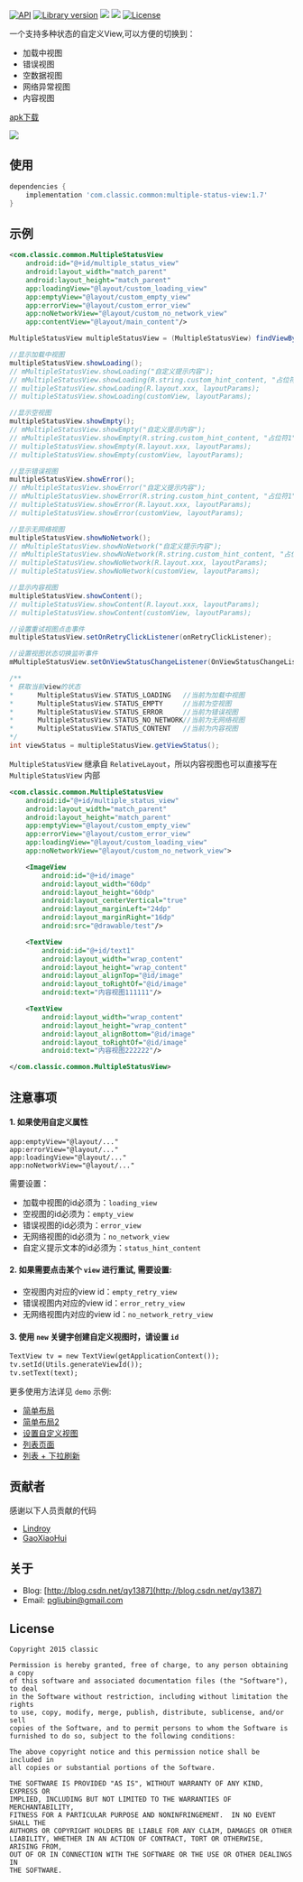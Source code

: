 <p>
  <a href="https://developer.android.com/reference/android/os/Build.VERSION_CODES.html#ICE_CREAM_SANDWICH"><img src="https://img.shields.io/badge/API-14%2B-blue.svg?style=flat" alt="API" /></a>
  <a href="javascript:void(0);"><img src="https://img.shields.io/badge/Version-v1.6-brightgreen.svg" alt="Library version" /></a>
  <a href="http://www.methodscount.com/?lib=com.classic.common%3Amultiple-status-view%3A1.7"><img src="https://img.shields.io/badge/Methods count-52-e91e63.svg"/></a>
  <a href="http://www.methodscount.com/?lib=com.classic.common%3Amultiple-status-view%3A1.7"><img src="https://img.shields.io/badge/Size-7 KB-e91e63.svg"/></a>
  <a href="LICENSE.txt"><img src="https://img.shields.io/npm/l/express.svg?maxAge=2592000" alt="License" /></a>
</p>

一个支持多种状态的自定义View,可以方便的切换到：
- 加载中视图
- 错误视图
- 空数据视图
- 网络异常视图
- 内容视图

[apk下载](https://github.com/qyxxjd/MultipleStatusView/blob/master/apk/MultipleStatusView_1.7_9.apk?raw=true)

![](https://github.com/qyxxjd/MultipleStatusView/blob/master/screenshots/demo.gif)

## 使用

```gradle
dependencies {
    implementation 'com.classic.common:multiple-status-view:1.7'
}
```

## 示例

```xml
<com.classic.common.MultipleStatusView
    android:id="@+id/multiple_status_view"
    android:layout_width="match_parent"
    android:layout_height="match_parent"
    app:loadingView="@layout/custom_loading_view"
    app:emptyView="@layout/custom_empty_view"
    app:errorView="@layout/custom_error_view"
    app:noNetworkView="@layout/custom_no_network_view"
    app:contentView="@layout/main_content"/>
```

```java
MultipleStatusView multipleStatusView = (MultipleStatusView) findViewById(R.id.multiple_status_view);

//显示加载中视图
multipleStatusView.showLoading();
// mMultipleStatusView.showLoading("自定义提示内容");
// mMultipleStatusView.showLoading(R.string.custom_hint_content, "占位符1", "占位符2", "...");
// multipleStatusView.showLoading(R.layout.xxx, layoutParams);
// multipleStatusView.showLoading(customView, layoutParams);

//显示空视图
multipleStatusView.showEmpty();
// mMultipleStatusView.showEmpty("自定义提示内容");
// mMultipleStatusView.showEmpty(R.string.custom_hint_content, "占位符1", "占位符2", "...");
// multipleStatusView.showEmpty(R.layout.xxx, layoutParams);
// multipleStatusView.showEmpty(customView, layoutParams);

//显示错误视图
multipleStatusView.showError();
// mMultipleStatusView.showError("自定义提示内容");
// mMultipleStatusView.showError(R.string.custom_hint_content, "占位符1", "占位符2", "...");
// multipleStatusView.showError(R.layout.xxx, layoutParams);
// multipleStatusView.showError(customView, layoutParams);

//显示无网络视图
multipleStatusView.showNoNetwork();
// mMultipleStatusView.showNoNetwork("自定义提示内容");
// mMultipleStatusView.showNoNetwork(R.string.custom_hint_content, "占位符1", "占位符2", "...");
// multipleStatusView.showNoNetwork(R.layout.xxx, layoutParams);
// multipleStatusView.showNoNetwork(customView, layoutParams);

//显示内容视图
multipleStatusView.showContent();
// multipleStatusView.showContent(R.layout.xxx, layoutParams);
// multipleStatusView.showContent(customView, layoutParams);

//设置重试视图点击事件
multipleStatusView.setOnRetryClickListener(onRetryClickListener);

//设置视图状态切换监听事件
mMultipleStatusView.setOnViewStatusChangeListener(OnViewStatusChangeListener);

/**
* 获取当前view的状态
*      MultipleStatusView.STATUS_LOADING   //当前为加载中视图
*      MultipleStatusView.STATUS_EMPTY     //当前为空视图
*      MultipleStatusView.STATUS_ERROR     //当前为错误视图
*      MultipleStatusView.STATUS_NO_NETWORK//当前为无网络视图
*      MultipleStatusView.STATUS_CONTENT   //当前为内容视图
*/
int viewStatus = multipleStatusView.getViewStatus();

```

`MultipleStatusView` 继承自 `RelativeLayout`，所以内容视图也可以直接写在 `MultipleStatusView` 内部
```xml
<com.classic.common.MultipleStatusView
    android:id="@+id/multiple_status_view"
    android:layout_width="match_parent"
    android:layout_height="match_parent"
    app:emptyView="@layout/custom_empty_view"
    app:errorView="@layout/custom_error_view"
    app:loadingView="@layout/custom_loading_view"
    app:noNetworkView="@layout/custom_no_network_view">

    <ImageView
        android:id="@+id/image"
        android:layout_width="60dp"
        android:layout_height="60dp"
        android:layout_centerVertical="true"
        android:layout_marginLeft="24dp"
        android:layout_marginRight="16dp"
        android:src="@drawable/test"/>

    <TextView
        android:id="@+id/text1"
        android:layout_width="wrap_content"
        android:layout_height="wrap_content"
        android:layout_alignTop="@id/image"
        android:layout_toRightOf="@id/image"
        android:text="内容视图111111"/>

    <TextView
        android:layout_width="wrap_content"
        android:layout_height="wrap_content"
        android:layout_alignBottom="@id/image"
        android:layout_toRightOf="@id/image"
        android:text="内容视图222222"/>

</com.classic.common.MultipleStatusView>
```

## 注意事项

#### 1. 如果使用自定义属性
```
app:emptyView="@layout/..."
app:errorView="@layout/..."
app:loadingView="@layout/..."
app:noNetworkView="@layout/..."
```
需要设置：

- 加载中视图的id必须为：`loading_view`
- 空视图的id必须为：`empty_view`
- 错误视图的id必须为：`error_view`
- 无网络视图的id必须为：`no_network_view`
- 自定义提示文本的id必须为：`status_hint_content`


#### 2. 如果需要点击某个 `view` 进行重试, 需要设置:

- 空视图内对应的view id：`empty_retry_view`
- 错误视图内对应的view id：`error_retry_view`
- 无网络视图内对应的view id：`no_network_retry_view`


#### 3. 使用 `new` 关键字创建自定义视图时，请设置 `id`

```xml
TextView tv = new TextView(getApplicationContext());
tv.setId(Utils.generateViewId());
tv.setText(text);
```

更多使用方法详见 `demo` 示例:

- [简单布局](https://github.com/qyxxjd/MultipleStatusView/blob/master/app/src/main/res/layout/activity_simple.xml)
- [简单布局2](https://github.com/qyxxjd/MultipleStatusView/blob/master/app/src/main/res/layout/activity_simple2.xml)
- [设置自定义视图](https://github.com/qyxxjd/MultipleStatusView/blob/master/app/src/main/java/com/classic/common/simple/CustomActivity.java)
- [列表页面](https://github.com/qyxxjd/MultipleStatusView/blob/master/app/src/main/res/layout/activity_list.xml)
- [列表 + 下拉刷新](https://github.com/qyxxjd/MultipleStatusView/blob/master/app/src/main/res/layout/activity_refresh.xml)


## 贡献者

感谢以下人员贡献的代码
- [Lindroy](https://github.com/Lindroy)
- [GaoXiaoHui](https://github.com/gao746700783)


## 关于

* Blog: [http://blog.csdn.net/qy1387](http://blog.csdn.net/qy1387)
* Email: [pgliubin@gmail.com](http://mail.qq.com/cgi-bin/qm_share?t=qm_mailme&email=pgliubin@gmail.com)

## License

```
Copyright 2015 classic

Permission is hereby granted, free of charge, to any person obtaining a copy
of this software and associated documentation files (the "Software"), to deal
in the Software without restriction, including without limitation the rights
to use, copy, modify, merge, publish, distribute, sublicense, and/or sell
copies of the Software, and to permit persons to whom the Software is
furnished to do so, subject to the following conditions:

The above copyright notice and this permission notice shall be included in
all copies or substantial portions of the Software.

THE SOFTWARE IS PROVIDED "AS IS", WITHOUT WARRANTY OF ANY KIND, EXPRESS OR
IMPLIED, INCLUDING BUT NOT LIMITED TO THE WARRANTIES OF MERCHANTABILITY,
FITNESS FOR A PARTICULAR PURPOSE AND NONINFRINGEMENT.  IN NO EVENT SHALL THE
AUTHORS OR COPYRIGHT HOLDERS BE LIABLE FOR ANY CLAIM, DAMAGES OR OTHER
LIABILITY, WHETHER IN AN ACTION OF CONTRACT, TORT OR OTHERWISE, ARISING FROM,
OUT OF OR IN CONNECTION WITH THE SOFTWARE OR THE USE OR OTHER DEALINGS IN
THE SOFTWARE.
```
